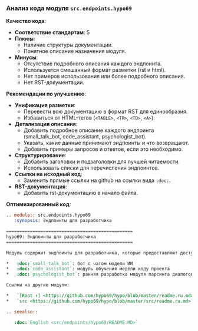 ### Анализ кода модуля `src.endpoints.hypo69`

**Качество кода**:

- **Соответствие стандартам**: 5
- **Плюсы**:
    - Наличие структуры документации.
    - Понятное описание назначения модуля.
- **Минусы**:
    - Отсутствие подробного описания каждого эндпоинта.
    - Используется смешанный формат разметки (rst и html).
    - Нет примеров использования или более подробного описания.
    - Нет RST-документации.

**Рекомендации по улучшению**:

- **Унификация разметки**:
    - Перевести всю документацию в формат RST для единообразия.
    - Избавиться от HTML-тегов (`<TABLE>`, `<TR>`, `<TD>`, `<A>`).
- **Детализация описания**:
    - Добавить подробное описание каждого эндпоинта (small_talk_bot, code_assistant, psychologist_bot).
    - Указать, какие данные принимают эндпоинты и что возвращают.
    - Добавить примеры запросов и ответов, если это необходимо.
- **Структурирование**:
    - Добавить заголовки и подзаголовки для лучшей читаемости.
    - Использовать списки для перечисления эндпоинтов.
- **Ссылки на исходный код**:
    - Заменить прямые ссылки на github на ссылки вида `:doc:`.
- **RST-документация**:
     - Добавить rst-документацию в начало файла.

**Оптимизированный код**:

```rst
.. module:: src.endpoints.hypo69
   :synopsis: Эндпоинты для разработчика

================================================
hypo69: Эндпоинты для разработчика
================================================

Модуль содержит эндпоинты для разработчика, которые предоставляют доступ к различным сервисам:

*   :doc:`small_talk_bot`: бот с чатом модели ИИ
*   :doc:`code_assistant`: модуль обучения модели коду проекта
*   :doc:`psychologist_bot`: ранняя разработка модуля парсинга диалогов

Ссылки на другие модули:

*   `[Root ↑] <https://github.com/hypo69/hypo/blob/master/readme.ru.md>`_
*   `src <https://github.com/hypo69/hypo/blob/master/src/readme.ru.md>`_ / `endpoints <https://github.com/hypo69/hypo/blob/master/src/endpoints/readme.ru.md>`_

.. seealso::

   :doc:`English <src/endpoints/hypo69/README.MD>`
```
